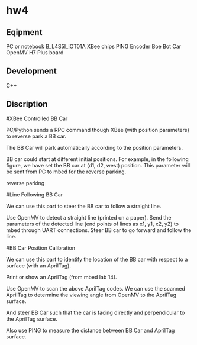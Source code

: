 # hw4
## Eqipment
PC or notebook B_L4S5I_IOT01A XBee chips PING Encoder Boe Bot Car OpenMV H7 Plus board

## Development
C++

## Discription 
#XBee Controlled BB Car

PC/Python sends a RPC command though XBee (with position parameters) to reverse park a BB car.

The BB Car will park automatically according to the position parameters.

BB car could start at different initial positions. For example, in the following figure, we have set the BB car at (d1, d2, west) position. This parameter will be sent from PC to mbed for the reverse parking.

reverse parking

#Line Following BB Car

We can use this part to steer the BB car to follow a straight line.

Use OpenMV to detect a straight line (printed on a paper). Send the parameters of the detected line (end points of lines as x1, y1, x2, y2) to mbed through UART connections. Steer BB car to go forward and follow the line.

#BB Car Position Calibration

We can use this part to identify the location of the BB car with respect to a surface (with an AprilTag).

Print or show an AprilTag (from mbed lab 14).

Use OpenMV to scan the above AprilTag codes. We can use the scanned AprilTag to determine the viewing angle from OpenMV to the AprilTag surface.

And steer BB Car such that the car is facing directly and perpendicular to the AprilTag surface.

Also use PING to measure the distance between BB Car and AprilTag surface.
